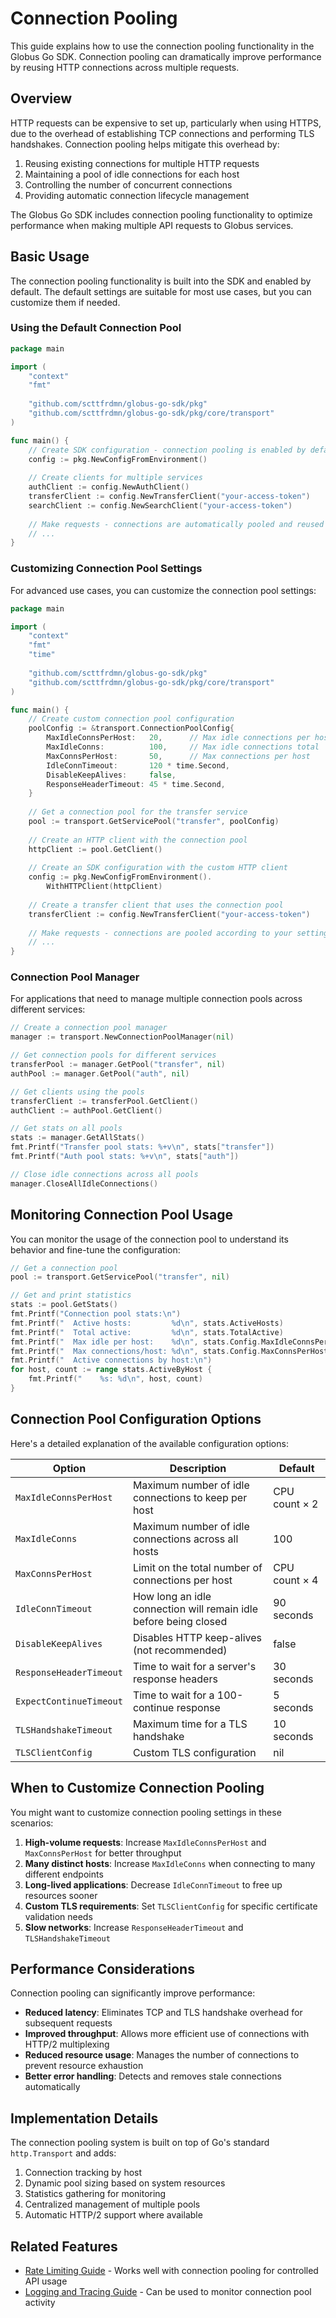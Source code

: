 # Connection Pooling

This guide explains how to use the connection pooling functionality in the Globus Go SDK. Connection pooling can dramatically improve performance by reusing HTTP connections across multiple requests.

## Overview

HTTP requests can be expensive to set up, particularly when using HTTPS, due to the overhead of establishing TCP connections and performing TLS handshakes. Connection pooling helps mitigate this overhead by:

1. Reusing existing connections for multiple HTTP requests
2. Maintaining a pool of idle connections for each host
3. Controlling the number of concurrent connections
4. Providing automatic connection lifecycle management

The Globus Go SDK includes connection pooling functionality to optimize performance when making multiple API requests to Globus services.

## Basic Usage

The connection pooling functionality is built into the SDK and enabled by default. The default settings are suitable for most use cases, but you can customize them if needed.

### Using the Default Connection Pool

```go
package main

import (
    "context"
    "fmt"
    
    "github.com/scttfrdmn/globus-go-sdk/pkg"
    "github.com/scttfrdmn/globus-go-sdk/pkg/core/transport"
)

func main() {
    // Create SDK configuration - connection pooling is enabled by default
    config := pkg.NewConfigFromEnvironment()
    
    // Create clients for multiple services
    authClient := config.NewAuthClient()
    transferClient := config.NewTransferClient("your-access-token")
    searchClient := config.NewSearchClient("your-access-token")
    
    // Make requests - connections are automatically pooled and reused
    // ...
}
```

### Customizing Connection Pool Settings

For advanced use cases, you can customize the connection pool settings:

```go
package main

import (
    "context"
    "fmt"
    "time"
    
    "github.com/scttfrdmn/globus-go-sdk/pkg"
    "github.com/scttfrdmn/globus-go-sdk/pkg/core/transport"
)

func main() {
    // Create custom connection pool configuration
    poolConfig := &transport.ConnectionPoolConfig{
        MaxIdleConnsPerHost:   20,      // Max idle connections per host
        MaxIdleConns:          100,     // Max idle connections total
        MaxConnsPerHost:       50,      // Max connections per host
        IdleConnTimeout:       120 * time.Second,
        DisableKeepAlives:     false,
        ResponseHeaderTimeout: 45 * time.Second,
    }
    
    // Get a connection pool for the transfer service
    pool := transport.GetServicePool("transfer", poolConfig)
    
    // Create an HTTP client with the connection pool
    httpClient := pool.GetClient()
    
    // Create an SDK configuration with the custom HTTP client
    config := pkg.NewConfigFromEnvironment().
        WithHTTPClient(httpClient)
    
    // Create a transfer client that uses the connection pool
    transferClient := config.NewTransferClient("your-access-token")
    
    // Make requests - connections are pooled according to your settings
    // ...
}
```

### Connection Pool Manager

For applications that need to manage multiple connection pools across different services:

```go
// Create a connection pool manager
manager := transport.NewConnectionPoolManager(nil)

// Get connection pools for different services
transferPool := manager.GetPool("transfer", nil)
authPool := manager.GetPool("auth", nil)

// Get clients using the pools
transferClient := transferPool.GetClient()
authClient := authPool.GetClient()

// Get stats on all pools
stats := manager.GetAllStats()
fmt.Printf("Transfer pool stats: %+v\n", stats["transfer"])
fmt.Printf("Auth pool stats: %+v\n", stats["auth"])

// Close idle connections across all pools
manager.CloseAllIdleConnections()
```

## Monitoring Connection Pool Usage

You can monitor the usage of the connection pool to understand its behavior and fine-tune the configuration:

```go
// Get a connection pool
pool := transport.GetServicePool("transfer", nil)

// Get and print statistics
stats := pool.GetStats()
fmt.Printf("Connection pool stats:\n")
fmt.Printf("  Active hosts:         %d\n", stats.ActiveHosts)
fmt.Printf("  Total active:         %d\n", stats.TotalActive)
fmt.Printf("  Max idle per host:    %d\n", stats.Config.MaxIdleConnsPerHost)
fmt.Printf("  Max connections/host: %d\n", stats.Config.MaxConnsPerHost)
fmt.Printf("  Active connections by host:\n")
for host, count := range stats.ActiveByHost {
    fmt.Printf("    %s: %d\n", host, count)
}
```

## Connection Pool Configuration Options

Here's a detailed explanation of the available configuration options:

| Option | Description | Default |
|--------|-------------|---------|
| `MaxIdleConnsPerHost` | Maximum number of idle connections to keep per host | CPU count × 2 |
| `MaxIdleConns` | Maximum number of idle connections across all hosts | 100 |
| `MaxConnsPerHost` | Limit on the total number of connections per host | CPU count × 4 |
| `IdleConnTimeout` | How long an idle connection will remain idle before being closed | 90 seconds |
| `DisableKeepAlives` | Disables HTTP keep-alives (not recommended) | false |
| `ResponseHeaderTimeout` | Time to wait for a server's response headers | 30 seconds |
| `ExpectContinueTimeout` | Time to wait for a 100-continue response | 5 seconds |
| `TLSHandshakeTimeout` | Maximum time for a TLS handshake | 10 seconds |
| `TLSClientConfig` | Custom TLS configuration | nil |

## When to Customize Connection Pooling

You might want to customize connection pooling settings in these scenarios:

1. **High-volume requests**: Increase `MaxIdleConnsPerHost` and `MaxConnsPerHost` for better throughput
2. **Many distinct hosts**: Increase `MaxIdleConns` when connecting to many different endpoints
3. **Long-lived applications**: Decrease `IdleConnTimeout` to free up resources sooner
4. **Custom TLS requirements**: Set `TLSClientConfig` for specific certificate validation needs
5. **Slow networks**: Increase `ResponseHeaderTimeout` and `TLSHandshakeTimeout`

## Performance Considerations

Connection pooling can significantly improve performance:

- **Reduced latency**: Eliminates TCP and TLS handshake overhead for subsequent requests
- **Improved throughput**: Allows more efficient use of connections with HTTP/2 multiplexing
- **Reduced resource usage**: Manages the number of connections to prevent resource exhaustion
- **Better error handling**: Detects and removes stale connections automatically

## Implementation Details

The connection pooling system is built on top of Go's standard `http.Transport` and adds:

1. Connection tracking by host
2. Dynamic pool sizing based on system resources
3. Statistics gathering for monitoring
4. Centralized management of multiple pools
5. Automatic HTTP/2 support where available

## Related Features

- [Rate Limiting Guide](doc/rate-limiting.md) - Works well with connection pooling for controlled API usage
- [Logging and Tracing Guide](doc/logging-and-tracing.md) - Can be used to monitor connection pool activity